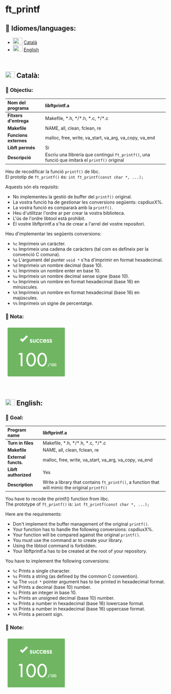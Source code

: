 # ft_printf

## 🏴 Idiomes/languages:
- <img src="https://upload.wikimedia.org/wikipedia/commons/thumb/c/ce/Flag_of_Catalonia.svg/255px-Flag_of_Catalonia.svg.png" height="20px" width="30px" > [Català](#-català)
- <img src="https://external-content.duckduckgo.com/iu/?u=https%3A%2F%2Fi.pinimg.com%2Foriginals%2Fbb%2F92%2Fa9%2Fbb92a9985e8defd0bbc75820ab7829c0.jpg" height="20px" width="30px"> [English](#-english)

&zwj;

## <img src="https://upload.wikimedia.org/wikipedia/commons/thumb/c/ce/Flag_of_Catalonia.svg/255px-Flag_of_Catalonia.svg.png" height="20px" width="30px" > Català:
### 🚀 Objectiu:
| Nom del programa | libftprintf.a |
| :------------ | :------------ |
| **Fitxers d'entrega** | Makefile, \*.h, \*/\*.h, \*.c, \*/\*.c |
| **Makefile** | NAME, all, clean, fclean, re |
| **Funcions externes** | malloc, free, write, va_start, va_arg, va_copy, va_end |
| **Libft permés** | Si |
| **Descripció** | Escriu una llibrería que contingui `ft_printf()`, una funció que imitarà el `printf()` original |

Heu de recodificar la funció `printf()` de libc.  
El prototip de `ft_printf()` és: `int ft_printf(const char *, ...);`  
  
Aquests són els requisits:
- No implementeu la gestió de buffer del `printf()` original.
- La vostra funció ha de gestionar les conversions següents: cspdiuxX%.
- La vostra funció es compararà amb la `printf()`.
- Heu d'utilitzar l'ordre ar per crear la vostra biblioteca.
- L'ús de l'ordre libtool està prohibit.
- El vostre libftprintf.a s'ha de crear a l'arrel del vostre repositori.

Heu d'implementar les següents conversions:
- `%c` Imprimeix un caràcter.
- `%s` Imprimeix una cadena de caràcters (tal com es defineix per la convenció C comuna).
- `%p` L'argument del punter `void *` s'ha d'imprimir en format hexadecimal.
- `%d` Imprimeix un nombre decimal (base 10).
- `%i` Imprimeix un nombre enter en base 10.
- `%u` Imprimeix un nombre decimal sense signe (base 10).
- `%x` Imprimeix un nombre en format hexadecimal (base 16) en minúscules.
- `%X` Imprimeix un nombre en format hexadecimal (base 16) en majúscules.
- `%%` Imprimeix un signe de percentatge.

### 💯 Nota:
![nota](https://raw.githubusercontent.com/nach131/42Barcelona/main/images/100.png "nota")

&zwj;

## <img src="https://external-content.duckduckgo.com/iu/?u=https%3A%2F%2Fi.pinimg.com%2Foriginals%2Fbb%2F92%2Fa9%2Fbb92a9985e8defd0bbc75820ab7829c0.jpg" height="20px" width="30px"> English:
### 🚀 Goal:
| Program name | libftprintf.a |
| :------------ | :------------ |
| **Turn in files** | Makefile, \*.h, \*/\*.h, \*.c, \*/\*.c |
| **Makefile** | NAME, all, clean, fclean, re |
| **External functs.** | malloc, free, write, va_start, va_arg, va_copy, va_end |
| **Libft authorized** | Yes |
| **Description** | Write a library that contains `ft_printf()`, a function that will mimic the original `printf()` |

You have to recode the printf() function from libc.  
The prototype of `ft_printf()` is: `int ft_printf(const char *, ...);`  
  
Here are the requirements:
- Don't implement the buffer management of the original `printf()`.
- Your function has to handle the following conversions: cspdiuxX%.
- Your function will be compared against the original `printf()`.
- You must use the command ar to create your library.
- Using the libtool command is forbidden.
- Your libftprintf.a has to be created at the root of your repository.
  
You have to implement the following conversions:
- `%c` Prints a single character.
- `%s` Prints a string (as defined by the common C convention).
- `%p` The `void *` pointer argument has to be printed in hexadecimal format.
- `%d` Prints a decimal (base 10) number.
- `%i` Prints an integer in base 10.
- `%u` Prints an unsigned decimal (base 10) number.
- `%x` Prints a number in hexadecimal (base 16) lowercase format.
- `%X` Prints a number in hexadecimal (base 16) uppercase format.
- `%%` Prints a percent sign.

### 💯 Note:
![note](https://raw.githubusercontent.com/nach131/42Barcelona/main/images/100.png "note")
